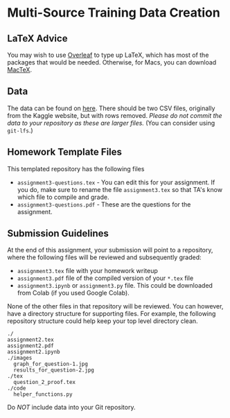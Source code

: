 # Multi-Source Training Data Creation

## LaTeX Advice

You may wish to use [Overleaf](http://www.overleaf.com) to type up LaTeX, which has most of the packages that would be needed. Otherwise, for Macs, you can download [MacTeX](https://www.tug.org/mactex/).

## Data

The data can be found on [here](https://course.ccs.neu.edu/cs6220/homework-3/). There should be two CSV files, originally from the Kaggle website, but with rows removed. *Please do not commit the data to your repository as these are larger files.* (You can consider using `git-lfs`.)

## Homework Template Files

This templated repository has the following files

* `assignment3-questions.tex` - You can edit this for your assignment. If you do, make sure to rename the file `assignment3.tex` so that TA's know which file to compile and grade.
* `assignment3-questions.pdf` - These are the questions for the assignment. 

## Submission Guidelines

At the end of this assignment, your submission will point to a repository, where the following files will be reviewed and subsequently graded:

* `assignment3.tex` file with your homework writeup
* `assignment3.pdf` file of the compiled version of your `*.tex` file
* `assignment3.ipynb` or `assignment3.py` file. This could be downloaded from Colab (if you used Google Colab).

None of the other files in that repository will be reviewed. You can however, have a directory structure for supporting files. For example, the following repository structure could help keep your top level directory clean.

```
./
assignment2.tex
assignment2.pdf
assignment2.ipynb
./images
  graph_for_question-1.jpg
  results_for_question-2.jpg
./tex
  question_2_proof.tex
./code
  helper_functions.py
```

Do _NOT_ include data into your Git repository.

